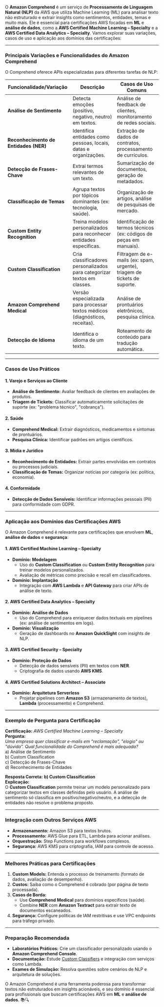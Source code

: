 O **Amazon Comprehend** é um serviço de **Processamento de Linguagem Natural (NLP)** da AWS que utiliza Machine Learning (ML) para analisar texto não estruturado e extrair insights como sentimentos, entidades, temas e muito mais. Ele é essencial para certificações AWS focadas em **ML** e **análise de dados**, como a **AWS Certified Machine Learning – Specialty** e a **AWS Certified Data Analytics – Specialty**. Vamos explorar suas variações, casos de uso e aplicação aos domínios das certificações:

---

### **Principais Variações e Funcionalidades do Amazon Comprehend**
O Comprehend oferece APIs especializadas para diferentes tarefas de NLP:

| **Funcionalidade/Variação**           | **Descrição**                                                                 | **Casos de Uso Comuns**                                                                 |
|---------------------------------------|-------------------------------------------------------------------------------|-----------------------------------------------------------------------------------------|
| **Análise de Sentimento**             | Detecta emoções (positivo, negativo, neutro) em textos.                       | Análise de feedback de clientes, monitoramento de redes sociais.                        |
| **Reconhecimento de Entidades (NER)** | Identifica entidades como pessoas, locais, datas e organizações.              | Extração de dados de contratos, processamento de currículos.                            |
| **Detecção de Frases-Chave**          | Extrai termos relevantes de um texto.                                         | Sumarização de documentos, geração de metadados.                                        |
| **Classificação de Temas**            | Agrupa textos por tópicos dominantes (ex: tecnologia, saúde).                 | Organização de artigos, análise de pesquisas de mercado.                                |
| **Custom Entity Recognition**         | Treina modelos personalizados para reconhecer entidades específicas.          | Identificação de termos técnicos (ex: códigos de peças em manuais).                     |
| **Custom Classification**             | Cria classificadores personalizados para categorizar textos em classes.       | Filtragem de e-mails (ex: spam, urgente), triagem de tickets de suporte.                |
| **Amazon Comprehend Medical**         | Versão especializada para processar textos médicos (diagnósticos, receitas).  | Análise de prontuários eletrônicos, pesquisa clínica.                                   |
| **Detecção de Idioma**                | Identifica o idioma de um texto.                                              | Roteamento de conteúdo para tradução automática.                                        |

---

### **Casos de Uso Práticos**
#### 1. **Varejo e Serviços ao Cliente**  
   - **Análise de Sentimento:** Avaliar feedback de clientes em avaliações de produtos.  
   - **Triagem de Tickets:** Classificar automaticamente solicitações de suporte (ex: "problema técnico", "cobrança").  

#### 2. **Saúde**  
   - **Comprehend Medical:** Extrair diagnósticos, medicamentos e sintomas de prontuários.  
   - **Pesquisa Clínica:** Identificar padrões em artigos científicos.  

#### 3. **Mídia e Jurídico**  
   - **Reconhecimento de Entidades:** Extrair partes envolvidas em contratos ou processos judiciais.  
   - **Classificação de Temas:** Organizar notícias por categoria (ex: política, economia).  

#### 4. **Conformidade**  
   - **Detecção de Dados Sensíveis:** Identificar informações pessoais (PII) para conformidade com GDPR.  

---

### **Aplicação aos Domínios das Certificações AWS**
O Amazon Comprehend é relevante para certificações que envolvem **ML**, **análise de dados** e **segurança**:

#### 1. **AWS Certified Machine Learning – Specialty**  
   - **Domínio: Modelagem**  
     - Uso do **Custom Classification** ou **Custom Entity Recognition** para treinar modelos personalizados.  
     - Avaliação de métricas como precisão e recall em classificadores.  
   - **Domínio: Implantação**  
     - Integração com **AWS Lambda** e **API Gateway** para criar APIs de análise de texto.  

#### 2. **AWS Certified Data Analytics – Specialty**  
   - **Domínio: Análise de Dados**  
     - Uso do Comprehend para enriquecer dados textuais em pipelines (ex: análise de sentimentos em logs).  
   - **Domínio: Visualização**  
     - Geração de dashboards no **Amazon QuickSight** com insights de NLP.  

#### 3. **AWS Certified Security – Specialty**  
   - **Domínio: Proteção de Dados**  
     - Detecção de dados sensíveis (PII) em textos com **NER**.  
     - Criptografia de dados usando **AWS KMS**.  

#### 4. **AWS Certified Solutions Architect – Associate**  
   - **Domínio: Arquitetura Serverless**  
     - Projetar pipelines com **Amazon S3** (armazenamento de textos), **Lambda** (processamento) e Comprehend.  

---

### **Exemplo de Pergunta para Certificação**  
**Certificação:** *AWS Certified Machine Learning – Specialty*  
**Pergunta:**  
*Uma empresa quer classificar e-mails em "reclamação", "elogio" ou "dúvida". Qual funcionalidade do Comprehend é mais adequada?*  
a) Análise de Sentimento  
b) Custom Classification  
c) Detecção de Frases-Chave  
d) Reconhecimento de Entidades  

**Resposta Correta:** **b) Custom Classification**  
**Explicação:**  
O **Custom Classification** permite treinar um modelo personalizado para categorizar textos em classes definidas pelo usuário. A análise de sentimento só classifica em positivo/negativo/neutro, e a detecção de entidades não resolve o problema proposto.

---

### **Integração com Outros Serviços AWS**  
- **Armazenamento:** Amazon S3 para textos brutos.  
- **Processamento:** AWS Glue para ETL, Lambda para acionar análises.  
- **Orquestração:** Step Functions para workflows complexos.  
- **Segurança:** AWS KMS para criptografia, IAM para controle de acesso.  

---

### **Melhores Práticas para Certificações**  
1. **Custom Models:** Entenda o processo de treinamento (formato de dados, avaliação de desempenho).  
2. **Custos:** Saiba como o Comprehend é cobrado (por página de texto processada).  
3. **Casos de Borda:**  
   - Use **Comprehend Medical** para domínios específicos (saúde).  
   - Combine **NER** com **Amazon Textract** para extrair texto de documentos escaneados.  
4. **Segurança:** Configure políticas de IAM restritivas e use VPC endpoints para tráfego privado.  

---

### **Preparação Recomendada**  
- **Laboratórios Práticos:** Crie um classificador personalizado usando o **Amazon Comprehend Console**.  
- **Documentação:** Estude [Custom Classifiers](https://docs.aws.amazon.com/comprehend/latest/dg/how-document-classification.html) e integração com serviços como Lambda.  
- **Exames de Simulação:** Resolva questões sobre cenários de NLP e arquitetura de soluções.  

O Amazon Comprehend é uma ferramenta poderosa para transformar textos não estruturados em insights acionáveis, e seu domínio é essencial para profissionais que buscam certificações AWS em **ML** e **análise de dados**. 📚🔍